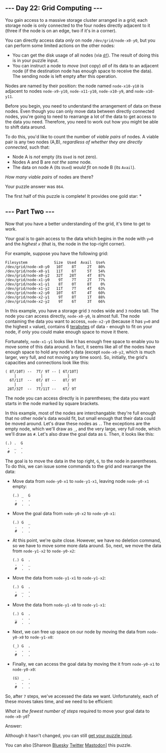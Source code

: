 \--- Day 22: Grid Computing ---
----------

You gain access to a massive storage cluster arranged in a grid; each storage node is only connected to the four nodes directly adjacent to it (three if the node is on an edge, two if it's in a corner).

You can directly access data *only* on node `/dev/grid/node-x0-y0`, but you can perform some limited actions on the other nodes:

* You can get the disk usage of all nodes (via [`df`](https://en.wikipedia.org/wiki/Df_(Unix)#Example)). The result of doing this is in your puzzle input.
* You can instruct a node to *move* (not copy) *all* of its data to an adjacent node (if the destination node has enough space to receive the data). The sending node is left empty after this operation.

Nodes are named by their position: the node named `node-x10-y10` is adjacent to nodes `node-x9-y10`, `node-x11-y10`, `node-x10-y9`, and `node-x10-y11`.

Before you begin, you need to understand the arrangement of data on these nodes. Even though you can only move data between directly connected nodes, you're going to need to rearrange a lot of the data to get access to the data you need. Therefore, you need to work out how you might be able to shift data around.

To do this, you'd like to count the number of *viable pairs* of nodes. A viable pair is any two nodes (A,B), *regardless of whether they are directly connected*, such that:

* Node A is *not* empty (its `Used` is not zero).
* Nodes A and B are *not the same* node.
* The data on node A (its `Used`) *would fit* on node B (its `Avail`).

*How many viable pairs* of nodes are there?

Your puzzle answer was `864`.

The first half of this puzzle is complete! It provides one gold star: \*

\--- Part Two ---
----------

Now that you have a better understanding of the grid, it's time to get to work.

Your goal is to gain access to the data which begins in the node with `y=0` and the *highest `x`* (that is, the node in the top-right corner).

For example, suppose you have the following grid:

```
Filesystem            Size  Used  Avail  Use%
/dev/grid/node-x0-y0   10T    8T     2T   80%
/dev/grid/node-x0-y1   11T    6T     5T   54%
/dev/grid/node-x0-y2   32T   28T     4T   87%
/dev/grid/node-x1-y0    9T    7T     2T   77%
/dev/grid/node-x1-y1    8T    0T     8T    0%
/dev/grid/node-x1-y2   11T    7T     4T   63%
/dev/grid/node-x2-y0   10T    6T     4T   60%
/dev/grid/node-x2-y1    9T    8T     1T   88%
/dev/grid/node-x2-y2    9T    6T     3T   66%

```

In this example, you have a storage grid `3` nodes wide and `3` nodes tall. The node you can access directly, `node-x0-y0`, is almost full. The node containing the data you want to access, `node-x2-y0` (because it has `y=0` and the highest `x` value), contains 6 [terabytes](https://en.wikipedia.org/wiki/Terabyte) of data - enough to fit on your node, if only you could make enough space to move it there.

Fortunately, `node-x1-y1` looks like it has enough free space to enable you to move some of this data around. In fact, it seems like all of the nodes have enough space to hold any node's data (except `node-x0-y2`, which is much larger, very full, and not moving any time soon). So, initially, the grid's capacities and connections look like this:

```
( 8T/10T) --  7T/ 9T -- [ 6T/10T]
    |           |           |
  6T/11T  --  0T/ 8T --   8T/ 9T
    |           |           |
 28T/32T  --  7T/11T --   6T/ 9T

```

The node you can access directly is in parentheses; the data you want starts in the node marked by square brackets.

In this example, most of the nodes are interchangable: they're full enough that no other node's data would fit, but small enough that their data could be moved around. Let's draw these nodes as `.`. The exceptions are the empty node, which we'll draw as `_`, and the very large, very full node, which we'll draw as `#`. Let's also draw the goal data as `G`. Then, it looks like this:

```
(.) .  G
 .  _  .
 #  .  .

```

The goal is to move the data in the top right, `G`, to the node in parentheses. To do this, we can issue some commands to the grid and rearrange the data:

* Move data from `node-y0-x1` to `node-y1-x1`, leaving node `node-y0-x1` empty:

  ```
  (.) _  G
   .  .  .
   #  .  .

  ```

* Move the goal data from `node-y0-x2` to `node-y0-x1`:

  ```
  (.) G  _
   .  .  .
   #  .  .

  ```

* At this point, we're quite close. However, we have no deletion command, so we have to move some more data around. So, next, we move the data from `node-y1-x2` to `node-y0-x2`:

  ```
  (.) G  .
   .  .  _
   #  .  .

  ```

* Move the data from `node-y1-x1` to `node-y1-x2`:

  ```
  (.) G  .
   .  _  .
   #  .  .

  ```

* Move the data from `node-y1-x0` to `node-y1-x1`:

  ```
  (.) G  .
   _  .  .
   #  .  .

  ```

* Next, we can free up space on our node by moving the data from `node-y0-x0` to `node-y1-x0`:

  ```
  (_) G  .
   .  .  .
   #  .  .

  ```

* Finally, we can access the goal data by moving the it from `node-y0-x1` to `node-y0-x0`:

  ```
  (G) _  .
   .  .  .
   #  .  .

  ```

So, after `7` steps, we've accessed the data we want. Unfortunately, each of these moves takes time, and we need to be efficient:

*What is the fewest number of steps* required to move your goal data to `node-x0-y0`?

Answer:

Although it hasn't changed, you can still [get your puzzle input](22/input).

You can also [Shareon [Bluesky](https://bsky.app/intent/compose?text=I%27ve+completed+Part+One+of+%22Grid+Computing%22+%2D+Day+22+%2D+Advent+of+Code+2016+%23AdventOfCode+https%3A%2F%2Fadventofcode%2Ecom%2F2016%2Fday%2F22) [Twitter](https://twitter.com/intent/tweet?text=I%27ve+completed+Part+One+of+%22Grid+Computing%22+%2D+Day+22+%2D+Advent+of+Code+2016&url=https%3A%2F%2Fadventofcode%2Ecom%2F2016%2Fday%2F22&related=ericwastl&hashtags=AdventOfCode) [Mastodon](javascript:void(0);)] this puzzle.